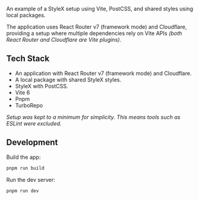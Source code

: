 An example of a StyleX setup using Vite, PostCSS, and shared styles using local packages.

The application uses React Router v7 (framework mode) and Cloudflare, providing a setup where multiple dependencies rely on Vite APIs _(both React Router and Cloudflare are Vite plugins)_.

## Tech Stack

* An application with React Router v7 (framework mode) and Cloudflare.
* A local package with shared StyleX styles.
* StyleX with PostCSS.
* Vite 6
* Pnpm
* TurboRepo

_Setup was kept to a minimum for simplicity. This means tools such as ESLint were excluded._

## Development

Build the app:

```sh
pnpm run build
```

Run the dev server:

```sh
pnpm run dev
```
